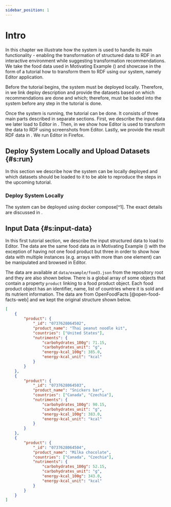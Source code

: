 ```yaml
---
sidebar_position: 1
---
```


# Intro

In this chapter we illustrate how the system is used to handle its main
functionality - enabling the transformation of structured data to RDF in
an interactive environment while suggesting transformation
recommendations. We take the food data used in Motivating Example () and
showcase in the form of a tutorial how to transform them to RDF using
our system, namely Editor application.

Before the tutorial begins, the system must be deployed locally.
Therefore, in we link deploy description and provide the datasets based
on which recommendations are done and which; therefore, must be loaded
into the system before any step in the tutorial is done.

Once the system is running, the tutorial can be done. It consists of
three main parts described in separate sections. First, we describe the
input data we later load to Editor in . Then, in we show how Editor is
used to transform the data to RDF using screenshots from Editor. Lastly,
we provide the result RDF data in . We run Editor in Firefox.

## Deploy System Locally and Upload Datasets {#s:run}

In this section we describe how the system can be locally deployed and
which datasets should be loaded to it to be able to reproduce the steps
in the upcoming tutorial.

### Deploy System Locally

The system can be deployed using docker compose[^1]. The exact details
are discussed in .

## Input Data {#s:input-data}

In this first tutorial section, we describe the input structured data to
load to Editor. The data are the same food data as in Motivating Example
() with the exception of having not one food product but three in order
to show how data with multiple instances (e.g. arrays with more than one
element) can be manipulated and browsed in Editor.

The data are available at `data/example/food3.json` from the repository
root and they are also shown below. There is a global array of some
objects that contain a property `product` linking to a food product
object. Each food product object has an identifier, name, list of
countries where it is sold and its nutrient information. The data are
from OpenFoodFacts [@open-food-facts-web] and we kept the original
structure shown below.

```json
[
    {
        "product": {
            "_id": "0737628064502",
            "product_name": "Thai peanut noodle kit",
            "countries": ["United States"],
            "nutriments": {
                "carbohydrates_100g": 71.15,
                "carbohydrates_unit": "g",
                "energy-kcal_100g": 385.0,
                "energy-kcal_unit": "kcal"
            }
        }
    },
    {
        "product": {
            "_id": "0737628064503",
            "product_name": "Snickers bar",
            "countries": ["Canada", "Czechia"],
            "nutriments": {
                "carbohydrates_100g": 90.15,
                "carbohydrates_unit": "g",
                "energy-kcal_100g": 383.0,
                "energy-kcal_unit": "kcal"
            }
        }
    },
    {
        "product": {
            "_id": "0737628064504",
            "product_name": "Milka chocolate",
            "countries": ["Canada", "Czechia"],
            "nutriments": {
                "carbohydrates_100g": 52.15,
                "carbohydrates_unit": "g",
                "energy-kcal_100g": 343.0,
                "energy-kcal_unit": "kcal"
            }
        }
    }
]
```
